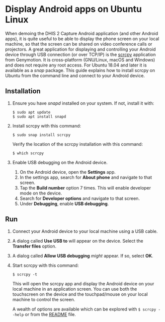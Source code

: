 # Display Android apps on Ubuntu Linux

When demoing the DHIS 2 Capture Android application (and other Android apps), it is quite useful to be able to display the phone screen on your local machine, so that the screen can be shared on video conference calls or projectors. A great application for displaying and controlling your Android device through USB connection (or over TCP/IP) is the [scrcpy](https://github.com/Genymobile/scrcpy) application from Genymotion. It is cross-platform (GNU/Linux, macOS and Windows) and does not require any root access. For Ubuntu 18.04 and later it is available as a *snap* package. This guide explains how to install scrcpy on Ubuntu from the command line and connect to your Android device.

## Installation

1. Ensure you have *snapd* installed on your system. If not, install it with:

   ```
   $ sudo apt update
   $ sudo apt install snapd
   ```

2. Install scrcpy with this command:

   ```
   $ sudo snap install scrcpy
   ```

   Verify the location of the scrcpy installation with this command:

   ```
   $ which scrcpy
   ```
   
3. Enable USB debugging on the Android device. 

   1. On the Android device, open the **Settings** app.
   2. In the settings app, search for **About phone** and navigate to that screen.
   3. Tap the **Build number** option 7 times. This will enable developer mode on the device.
   4. Search for **Developer options** and navigate to that screen.
   5. Under **Debugging**, enable **USB debugging**.

## Run

1. Connect your Android device to your local machine using a USB cable.

2. A dialog called **Use USB to** will appear on the device. Select the **Transfer files** option.

3. A dialog called **Allow USB debugging** _might_ appear. If so, select **OK**.

4. Start scrcpy with this command:

   ```
   $ scrcpy -t
   ```

   This will open the scrcpy app and display the Android device on your local machine in an application screen. You can use both the touchscreen on the device and the touchpad/mouse on your local machine to control the screen. 
   
   A wealth of options are available which can be explored with `$ scrcpy --help` or from the [README](https://github.com/Genymobile/scrcpy) file.


